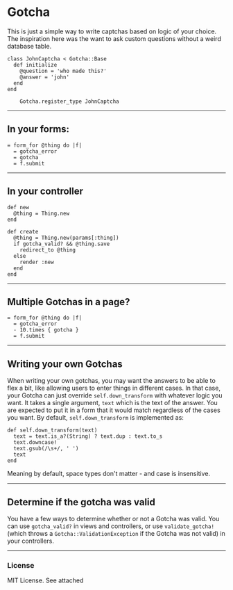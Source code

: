 # Gotcha

This is just a simple way to write captchas based on logic of your choice.  The inspiration here was the want to ask custom questions without a weird database table.

    class JohnCaptcha < Gotcha::Base
      def initialize
        @question = 'who made this?'
        @answer = 'john'
      end
    end

		Gotcha.register_type JohnCaptcha

---

## In your forms:

    = form_for @thing do |f|
      = gotcha_error
      = gotcha
      = f.submit

---

## In your controller

    def new
      @thing = Thing.new
    end

    def create
      @thing = Thing.new(params[:thing])
      if gotcha_valid? && @thing.save
        redirect_to @thing
      else
        render :new
      end
    end

---

## Multiple Gotchas in a page?

    = form_for @thing do |f|
      = gotcha_error
      - 10.times { gotcha }
      = f.submit

---

## Writing your own Gotchas

When writing your own gotchas, you may want the answers to be able to flex a bit, like allowing users to enter things in different cases.  In that case, your Gotcha can just override `self.down_transform` with whatever logic you want.  It takes a single argument, `text` which is the text of the answer.  You are expected to put it in a form that it would match regardless of the cases you want.  By default, `self.down_transform` is implemented as:

    def self.down_transform(text)
      text = text.is_a?(String) ? text.dup : text.to_s
      text.downcase!
      text.gsub(/\s+/, ' ')
      text
    end

Meaning by default, space types don't matter - and case is insensitive.

---

## Determine if the gotcha was valid

You have a few ways to determine whether or not a Gotcha was valid.  You can use `gotcha_valid?` in views and controllers, or use `validate_gotcha!` (which throws a `Gotcha::ValidationException` if the Gotcha was not valid) in your controllers.

---

### License

MIT License.   See attached
